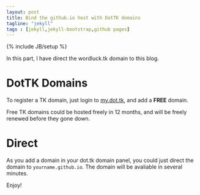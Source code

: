 ```yaml
---
layout: post
title: Bind the github.io host with DotTK domains
tagline: "jekyll"
tags : [jekyll,jekyll-bootstrap,github pages]
---
```

{% include JB/setup %}

In this part, I have direct the wordluck.tk domain to this blog.

# DotTK Domains

To register a TK domain, just login to [my.dot.tk](http://my.dot.tk), and add a **FREE** domain.

Free TK domains could be hosted freely in 12 months, and will be freely renewed before they gone down.

# Direct

As you add a domain in your dot.tk domain panel, you could just direct the domain to `yourname.github.io`. The domain will be avaliable in several minutes.

Enjoy!


